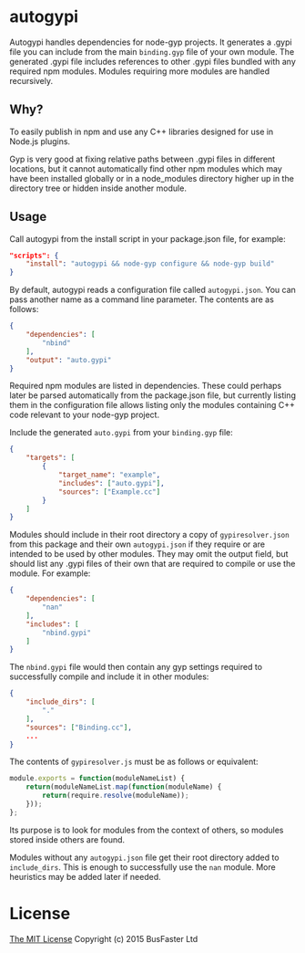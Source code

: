 autogypi
========

Autogypi handles dependencies for node-gyp projects. It generates a .gypi file you can include from the main `binding.gyp` file of your own module.
The generated .gypi file includes references to other .gypi files bundled with any required npm modules.
Modules requiring more modules are handled recursively.

Why?
----

To easily publish in npm and use any C++ libraries designed for use in Node.js plugins.

Gyp is very good at fixing relative paths between .gypi files in different locations, but it cannot automatically find other npm modules
which may have been installed globally or in a node_modules directory higher up in the directory tree or hidden inside another module.

Usage
-----

Call autogypi from the install script in your package.json file, for example:

```json
"scripts": {
    "install": "autogypi && node-gyp configure && node-gyp build"
}
```

By default, autogypi reads a configuration file called `autogypi.json`. You can pass another name as a command line parameter.
The contents are as follows:

```json
{
    "dependencies": [
        "nbind"
    ],
    "output": "auto.gypi"
}
```

Required npm modules are listed in dependencies. These could perhaps later be parsed automatically from the package.json file, but
currently listing them in the configuration file allows listing only the modules containing C++ code relevant to your node-gyp project.

Include the generated `auto.gypi` from your `binding.gyp` file:

```json
{
    "targets": [
        {
            "target_name": "example",
            "includes": ["auto.gypi"],
            "sources": ["Example.cc"]
        }
    ]
}
```

Modules should include in their root directory a copy of `gypiresolver.json` from this package and their own `autogypi.json` if they require or are intended to be used by other modules. They may omit the output field, but should list any .gypi files of their own that are required to compile or use the module. For example:

```json
{
    "dependencies": [
        "nan"
    ],
    "includes": [
        "nbind.gypi"
    ]
}
```

The `nbind.gypi` file would then contain any gyp settings required to successfully compile and include it in other modules:

```json
{
    "include_dirs": [
        "."
    ],
    "sources": ["Binding.cc"],
    ...
}
```

The contents of `gypiresolver.js` must be as follows or equivalent:

```js
module.exports = function(moduleNameList) {
    return(moduleNameList.map(function(moduleName) {
        return(require.resolve(moduleName));
    }));
};
```

Its purpose is to look for modules from the context of others, so modules stored inside others are found.

Modules without any `autogypi.json` file get their root directory added to `include_dirs`.
This is enough to successfully use the `nan` module. More heuristics may be added later if needed.

License
=======

[The MIT License](https://raw.githubusercontent.com/charto/autogypi/master/LICENSE)
Copyright (c) 2015 BusFaster Ltd
